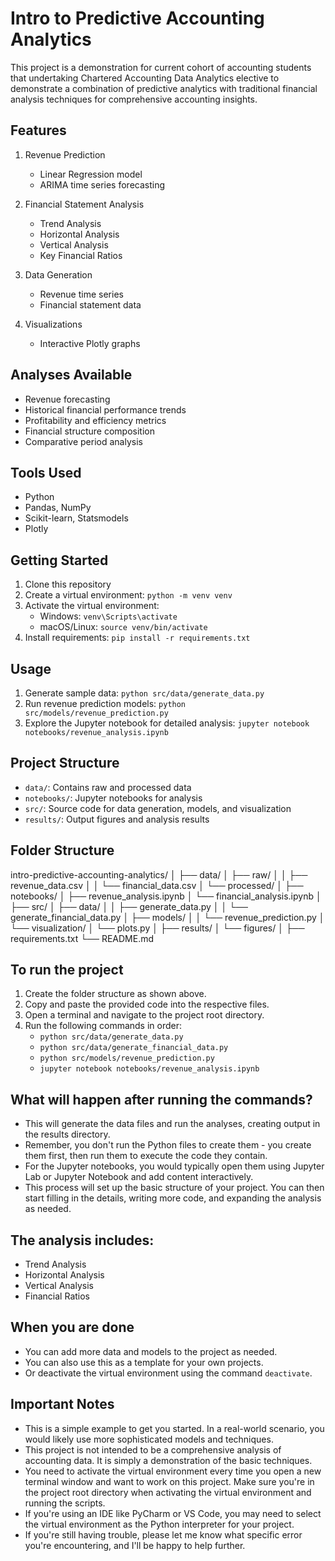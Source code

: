 # Intro to Predictive Accounting Analytics

This project is a demonstration for current cohort of accounting students that undertaking Chartered Accounting Data Analytics elective to demonstrate a combination of predictive analytics with traditional financial analysis techniques for comprehensive accounting insights.

## Features

1. Revenue Prediction
   - Linear Regression model
   - ARIMA time series forecasting

2. Financial Statement Analysis
   - Trend Analysis
   - Horizontal Analysis
   - Vertical Analysis
   - Key Financial Ratios

3. Data Generation
   - Revenue time series
   - Financial statement data

4. Visualizations
   - Interactive Plotly graphs

## Analyses Available

- Revenue forecasting
- Historical financial performance trends
- Profitability and efficiency metrics
- Financial structure composition
- Comparative period analysis

## Tools Used

- Python
- Pandas, NumPy
- Scikit-learn, Statsmodels
- Plotly

## Getting Started

1. Clone this repository
2. Create a virtual environment: `python -m venv venv`
3. Activate the virtual environment:
   - Windows: `venv\Scripts\activate`
   - macOS/Linux: `source venv/bin/activate`
4. Install requirements: `pip install -r requirements.txt`

## Usage

1. Generate sample data: `python src/data/generate_data.py`
2. Run revenue prediction models: `python src/models/revenue_prediction.py`
3. Explore the Jupyter notebook for detailed analysis: `jupyter notebook notebooks/revenue_analysis.ipynb`

## Project Structure

- `data/`: Contains raw and processed data
- `notebooks/`: Jupyter notebooks for analysis
- `src/`: Source code for data generation, models, and visualization
- `results/`: Output figures and analysis results

## Folder Structure
intro-predictive-accounting-analytics/
│
├── data/
│   ├── raw/
│   │   ├── revenue_data.csv
│   │   └── financial_data.csv
│   └── processed/
│
├── notebooks/
│   ├── revenue_analysis.ipynb
│   └── financial_analysis.ipynb
│
├── src/
│   ├── data/
│   │   ├── generate_data.py
│   │   └── generate_financial_data.py
│   ├── models/
│   │   └── revenue_prediction.py
│   └── visualization/
│       └── plots.py
│
├── results/
│   └── figures/
│
├── requirements.txt
└── README.md

##  To run the project
1. Create the folder structure as shown above.
2. Copy and paste the provided code into the respective files.
3. Open a terminal and navigate to the project root directory.
4. Run the following commands in order:
    - `python src/data/generate_data.py`
    - `python src/data/generate_financial_data.py`
    - `python src/models/revenue_prediction.py`
    - `jupyter notebook notebooks/revenue_analysis.ipynb`


## What will happen after running the commands?
- This will generate the data files and run the analyses, creating output in the results directory.
- Remember, you don't run the Python files to create them - you create them first, then run them to execute the code they contain.
- For the Jupyter notebooks, you would typically open them using Jupyter Lab or Jupyter Notebook and add content interactively.
- This process will set up the basic structure of your project. You can then start filling in the details, writing more code, and expanding the analysis as needed.

## The analysis includes:
- Trend Analysis
- Horizontal Analysis
- Vertical Analysis
- Financial Ratios

## When you are done
- You can add more data and models to the project as needed.
- You can also use this as a template for your own projects.
- Or deactivate the virtual environment using the command `deactivate`.

## Important Notes
- This is a simple example to get you started. In a real-world scenario, you would likely use more sophisticated models and techniques.
- This project is not intended to be a comprehensive analysis of accounting data. It is simply a demonstration of the basic techniques.
- You need to activate the virtual environment every time you open a new terminal window and want to work on this project.
Make sure you're in the project root directory when activating the virtual environment and running the scripts.
- If you're using an IDE like PyCharm or VS Code, you may need to select the virtual environment as the Python interpreter for your project.
- If you're still having trouble, please let me know what specific error you're encountering, and I'll be happy to help further.
